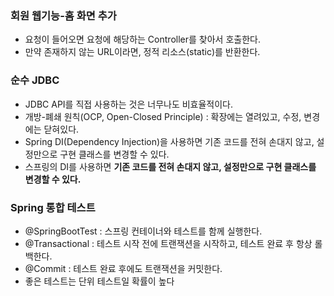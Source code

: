 ### 회원 웹기능-홈 화면 추가

- 요청이 들어오면 요청에 해당하는 Controller를 찾아서 호출한다.
- 만약 존재하지 않는 URL이라면, 정적 리소스(static)를 반환한다.

### 순수 JDBC
- JDBC API를 직접 사용하는 것은 너무나도 비효율적이다.
- 개방-폐쇄 원칙(OCP, Open-Closed Principle) : 확장에는 열려있고, 수정, 변경에는 닫혀있다.
- Spring DI(Dependency Injection)을 사용하면 기존 코드를 전혀 손대지 않고, 설정만으로 구현 클래스를 변경할 수 있다.
- 스프링의 DI를 사용하면 **기존 코드를 전혀 손대지 않고, 설정만으로 구현 클래스를 변경할 수 있다.**

### Spring 통합 테스트
- @SpringBootTest : 스프링 컨테이너와 테스트를 함께 실행한다.
- @Transactional : 테스트 시작 전에 트랜잭션을 시작하고, 테스트 완료 후 항상 롤백한다.
- @Commit : 테스트 완료 후에도 트랜잭션을 커밋한다.
- 좋은 테스트는 단위 테스트일 확률이 높다
